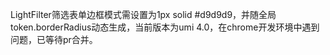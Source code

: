 LightFilter筛选表单边框模式需设置为1px solid #d9d9d9，并随全局token.borderRadius动态生成，当前版本为umi 4.0，在chrome开发环境中遇到问题，已等待pr合并。
